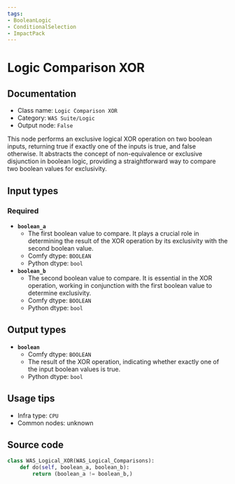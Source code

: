```yaml
---
tags:
- BooleanLogic
- ConditionalSelection
- ImpactPack
---
```


# Logic Comparison XOR
## Documentation
- Class name: `Logic Comparison XOR`
- Category: `WAS Suite/Logic`
- Output node: `False`

This node performs an exclusive logical XOR operation on two boolean inputs, returning true if exactly one of the inputs is true, and false otherwise. It abstracts the concept of non-equivalence or exclusive disjunction in boolean logic, providing a straightforward way to compare two boolean values for exclusivity.
## Input types
### Required
- **`boolean_a`**
    - The first boolean value to compare. It plays a crucial role in determining the result of the XOR operation by its exclusivity with the second boolean value.
    - Comfy dtype: `BOOLEAN`
    - Python dtype: `bool`
- **`boolean_b`**
    - The second boolean value to compare. It is essential in the XOR operation, working in conjunction with the first boolean value to determine exclusivity.
    - Comfy dtype: `BOOLEAN`
    - Python dtype: `bool`
## Output types
- **`boolean`**
    - Comfy dtype: `BOOLEAN`
    - The result of the XOR operation, indicating whether exactly one of the input boolean values is true.
    - Python dtype: `bool`
## Usage tips
- Infra type: `CPU`
- Common nodes: unknown


## Source code
```python
class WAS_Logical_XOR(WAS_Logical_Comparisons):
    def do(self, boolean_a, boolean_b):
        return (boolean_a != boolean_b,)

```
